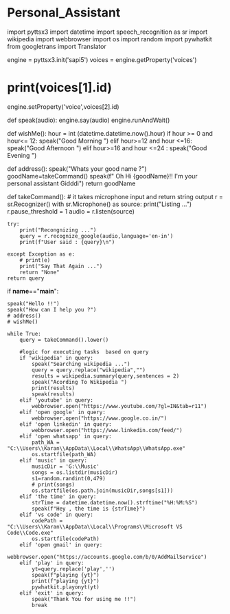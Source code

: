 # Personal_Assistant

import pyttsx3
import datetime
import speech_recognition as sr
import wikipedia 
import webbrowser
import os
import random
import pywhatkit
from googletrans import Translator

engine = pyttsx3.init('sapi5')
voices = engine.getProperty('voices')
# print(voices[1].id)
engine.setProperty('voice',voices[2].id)

def speak(audio):
    engine.say(audio)
    engine.runAndWait()

def wishMe():
    hour = int (datetime.datetime.now().hour)
    if hour >= 0 and hour<= 12:
        speak("Good Morning ")
    elif hour>=12 and hour <=16:
        speak("Good Afternoon ")
    elif hour>=16 and hour <=24 :
        speak("Good Evening ")
    

def address():
        speak("Whats your good name ?")
        goodName=takeCommand()
        speak(f" Oh Hi {goodName}!! I'm your personal assistant Gidddi")
        return goodName

def takeCommand():
    # it takes microphone input and return string output
    r = sr.Recognizer()
    with sr.Microphone() as source:
        print("Listing ...")
        r.pause_threshold = 1 
        audio = r.listen(source)
    
    try:
        print("Recongnizing ...")
        query = r.recognize_google(audio,language='en-in')
        print(f"User said : {query}\n")
    
    except Exception as e:
        # print(e)
        print("Say That Again ...")
        return "None"
    return query


if __name__=="__main__":
    
    speak("Hello !!")
    speak("How can I help you ?")
    # address()
    # wishMe()

    while True:
        query = takeCommand().lower()
    
        #logic for executing tasks  based on query
        if 'wikipedia' in query:
            speak("Searching wikipedia ...")
            query = query.replace("wikipedia","")
            results = wikipedia.summary(query,sentences = 2)
            speak("Acording To Wikipedia ")
            print(results)
            speak(results)
        elif 'youtube' in query:
            webbrowser.open("https://www.youtube.com/?gl=IN&tab=r11")
        elif 'open google' in query:
            webbrowser.open("https://www.google.co.in/")
        elif 'open linkedin' in query:
            webbrowser.open("https://www.linkedin.com/feed/")
        elif 'open whatsapp' in query:
            path_WA = "C:\\Users\\Karan\\AppData\\Local\\WhatsApp\\WhatsApp.exe"
            os.startfile(path_WA)
        elif 'music' in query:
            musicDir = 'G:\\Music'
            songs = os.listdir(musicDir)
            s1=random.randint(0,479)
            # print(songs)
            os.startfile(os.path.join(musicDir,songs[s1]))
        elif 'the time' in query:
            strTime = datetime.datetime.now().strftime("%H:%M:%S")
            speak(f"Hey , the time is {strTime}")
        elif 'vs code' in query:
            codePath = "C:\\Users\\Karan\\AppData\\Local\\Programs\\Microsoft VS Code\\Code.exe"
            os.startfile(codePath)
        elif 'open gmail' in query:
            webbrowser.open("https://accounts.google.com/b/0/AddMailService")
        elif 'play' in query:
            yt=query.replace('play','')
            speak(f"playing {yt}")
            print(f"playing {yt}")
            pywhatkit.playonyt(yt)
        elif 'exit' in query:
            speak("Thank You for using me !!")
            break
